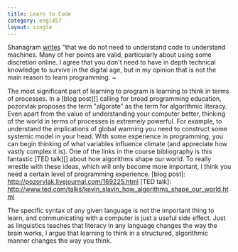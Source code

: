 ```yaml
---
title: Learn to Code
category: engl457
layout: single
---
```


  Shanagram [writes](http://shanagram.wordpress.com/2011/09/13/do-we-need-to-understand-code-to-understand-machines-my-rebuttal/)
  "that we do not need to understand code to understand machines. Many of her points are valid, particularly about using some discretion online.
I agree that you don't need to have in depth technical knowledge to survive in the digital age, but in my opinion that is not the main reason to learn programming.
~

  The most significant part of learning to program is learning to think in terms of processes. In a [blog post][] calling for broad programming education, pozorvlak proposes the term "algorate" as the term for algorithmic literacy. Even apart from the value of understanding your computer better, thinking of the world in terms of processes is extremely powerful. For example, to understand the implications of global warming you need to construct some systemic model in your head. With some experience in programming, you can begin thinking of what variables influence climate (and appreciate how vastly complex it is). One of the links in the course bibliography is this fantastic [TED talk][] about how algorithms shape our world. To really wrestle with these ideas, which will only become more important, I think you need a certain level of programming experience.
  [blog post]: http://pozorvlak.livejournal.com/169225.html
  [TED talk]: http://www.ted.com/talks/kevin_slavin_how_algorithms_shape_our_world.html

  The specific syntax of any given language is not the important thing to learn, and communicating with a computer is just a useful side effect. Just as linguistics teaches that literacy in any language changes the way the brain works, I argue that learning to think in a structured, algorithmic manner changes the way you think.
